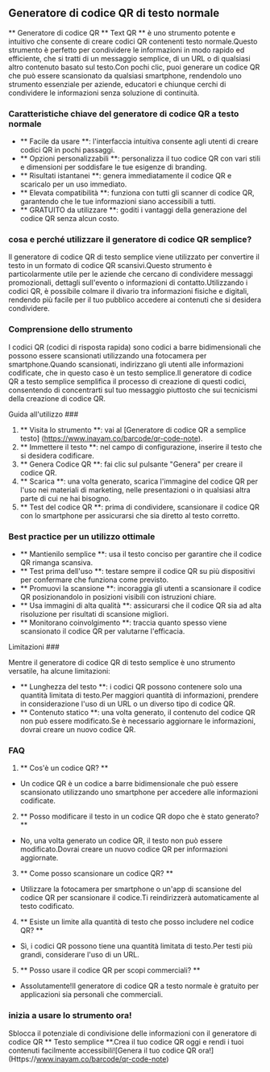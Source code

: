 ## Generatore di codice QR di testo normale

** Generatore di codice QR ** Text QR ** è uno strumento potente e intuitivo che consente di creare codici QR contenenti testo normale.Questo strumento è perfetto per condividere le informazioni in modo rapido ed efficiente, che si tratti di un messaggio semplice, di un URL o di qualsiasi altro contenuto basato sul testo.Con pochi clic, puoi generare un codice QR che può essere scansionato da qualsiasi smartphone, rendendolo uno strumento essenziale per aziende, educatori e chiunque cerchi di condividere le informazioni senza soluzione di continuità.

### Caratteristiche chiave del generatore di codice QR a testo normale

- ** Facile da usare **: l'interfaccia intuitiva consente agli utenti di creare codici QR in pochi passaggi.
- ** Opzioni personalizzabili **: personalizza il tuo codice QR con vari stili e dimensioni per soddisfare le tue esigenze di branding.
- ** Risultati istantanei **: genera immediatamente il codice QR e scaricalo per un uso immediato.
- ** Elevata compatibilità **: funziona con tutti gli scanner di codice QR, garantendo che le tue informazioni siano accessibili a tutti.
- ** GRATUITO da utilizzare **: goditi i vantaggi della generazione del codice QR senza alcun costo.

### cosa e perché utilizzare il generatore di codice QR semplice?

Il generatore di codice QR di testo semplice viene utilizzato per convertire il testo in un formato di codice QR scansivi.Questo strumento è particolarmente utile per le aziende che cercano di condividere messaggi promozionali, dettagli sull'evento o informazioni di contatto.Utilizzando i codici QR, è possibile colmare il divario tra informazioni fisiche e digitali, rendendo più facile per il tuo pubblico accedere ai contenuti che si desidera condividere.

### Comprensione dello strumento

I codici QR (codici di risposta rapida) sono codici a barre bidimensionali che possono essere scansionati utilizzando una fotocamera per smartphone.Quando scansionati, indirizzano gli utenti alle informazioni codificate, che in questo caso è un testo semplice.Il generatore di codice QR a testo semplice semplifica il processo di creazione di questi codici, consentendo di concentrarti sul tuo messaggio piuttosto che sui tecnicismi della creazione di codice QR.

Guida all'utilizzo ###

1. ** Visita lo strumento **: vai al [Generatore di codice QR a semplice testo] (https://www.inayam.co/barcode/qr-code-note).
2. ** Immettere il testo **: nel campo di configurazione, inserire il testo che si desidera codificare.
3. ** Genera Codice QR **: fai clic sul pulsante "Genera" per creare il codice QR.
4. ** Scarica **: una volta generato, scarica l'immagine del codice QR per l'uso nei materiali di marketing, nelle presentazioni o in qualsiasi altra parte di cui ne hai bisogno.
5. ** Test del codice QR **: prima di condividere, scansionare il codice QR con lo smartphone per assicurarsi che sia diretto al testo corretto.

### Best practice per un utilizzo ottimale

- ** Mantienilo semplice **: usa il testo conciso per garantire che il codice QR rimanga scansiva.
- ** Test prima dell'uso **: testare sempre il codice QR su più dispositivi per confermare che funziona come previsto.
- ** Promuovi la scansione **: incoraggia gli utenti a scansionare il codice QR posizionandolo in posizioni visibili con istruzioni chiare.
- ** Usa immagini di alta qualità **: assicurarsi che il codice QR sia ad alta risoluzione per risultati di scansione migliori.
- ** Monitorano coinvolgimento **: traccia quanto spesso viene scansionato il codice QR per valutarne l'efficacia.

Limitazioni ###

Mentre il generatore di codice QR di testo semplice è uno strumento versatile, ha alcune limitazioni:
- ** Lunghezza del testo **: i codici QR possono contenere solo una quantità limitata di testo.Per maggiori quantità di informazioni, prendere in considerazione l'uso di un URL o un diverso tipo di codice QR.
- ** Contenuto statico **: una volta generato, il contenuto del codice QR non può essere modificato.Se è necessario aggiornare le informazioni, dovrai creare un nuovo codice QR.

### FAQ

1. ** Cos'è un codice QR? **
- Un codice QR è un codice a barre bidimensionale che può essere scansionato utilizzando uno smartphone per accedere alle informazioni codificate.

2. ** Posso modificare il testo in un codice QR dopo che è stato generato? **
- No, una volta generato un codice QR, il testo non può essere modificato.Dovrai creare un nuovo codice QR per informazioni aggiornate.

3. ** Come posso scansionare un codice QR? **
- Utilizzare la fotocamera per smartphone o un'app di scansione del codice QR per scansionare il codice.Ti reindirizzerà automaticamente al testo codificato.

4. ** Esiste un limite alla quantità di testo che posso includere nel codice QR? **
- Sì, i codici QR possono tiene una quantità limitata di testo.Per testi più grandi, considerare l'uso di un URL.

5. ** Posso usare il codice QR per scopi commerciali? **
- Assolutamente!Il generatore di codice QR a testo normale è gratuito per applicazioni sia personali che commerciali.

### inizia a usare lo strumento ora!

Sblocca il potenziale di condivisione delle informazioni con il generatore di codice QR ** Testo semplice **.Crea il tuo codice QR oggi e rendi i tuoi contenuti facilmente accessibili![Genera il tuo codice QR ora!] (Https://www.inayam.co/barcode/qr-code-note)